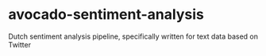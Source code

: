 # avocado-sentiment-analysis
Dutch sentiment analysis pipeline, specifically written for text data based on Twitter
